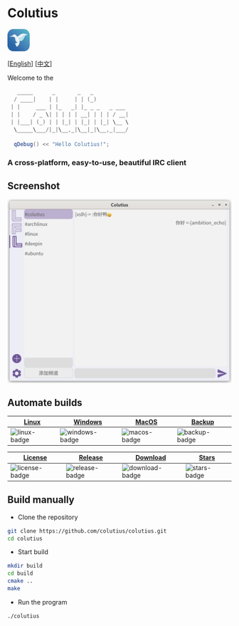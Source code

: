 # Colutius
<img src="asset/img/colutius.png" width="10%">

[[English](https://github.com/colutius/colutius#colutius)] [[中文](docs/README-CN.md)]

Welcome to the

```c++
   _____      _       _   _           
  / ____|    | |     | | (_)          
 | |     ___ | |_   _| |_ _ _   _ ___ 
 | |    / _ \| | | | | __| | | | / __|
 | |___| (_) | | |_| | |_| | |_| \__ \
  \_____\___/|_|\__,_|\__|_|\__,_|___/
  
  qDebug() << "Hello Colutius!";
```
### A cross-platform, easy-to-use, beautiful IRC client
## Screenshot
![](asset/img/1.png)
## Automate builds

|[Linux][linux-link]|[Windows][windows-link]|[MacOS][macos-link]|[Backup][backup-link]|
|-------------------|-----------------------|-------------------|-------------------|
|![linux-badge] |![windows-badge] |![macos-badge] |![backup-badge] |

|[License][license-link]| [Release][release-link]| [Download][download-link] | [Stars][stars-link] |
|-------------------|-----------------------|-------------------|------------|
|![license-badge] |![release-badge] |![download-badge] |![stars-badge] |

## Build manually
- Clone the repository
```bash
git clone https://github.com/colutius/colutius.git
cd colutius
```
- Start build
```bash
mkdir build
cd build
cmake ..
make
```
- Run the program
```bash
./colutius
```


[windows-link]: https://github.com/colutius/colutius/actions/workflows/Windows.yml
[windows-badge]: https://github.com/colutius/colutius_old/actions/workflows/Windows.yml/badge.svg

[linux-link]: https://github.com/colutius/colutius/actions/workflows/Linux.yml
[linux-badge]: https://github.com/colutius/colutius_old/actions/workflows/Linux.yml/badge.svg

[macos-link]: https://github.com/colutius/colutius/actions/workflows/MacOS.yml
[macos-badge]: https://github.com/colutius/colutius_old/actions/workflows/MacOS.yml/badge.svg

[backup-link]: https://github.com/colutius/colutius/actions/workflows/backup.yml
[backup-badge]: https://github.com/colutius/colutius/actions/workflows/backup.yml/badge.svg

[release-link]: https://github.com/colutius/colutius/releases
[release-badge]: https://img.shields.io/github/v/release/colutius/colutius

[license-link]: https://github.com/colutius/colutius/blob/master/LICENSE
[license-badge]: https://img.shields.io/github/license/colutius/colutius

[download-link]: https://github.com/colutius/colutius/releases
[download-badge]: https://img.shields.io/github/downloads/colutius/colutius/total
[stars-link]: https://github.com/colutius/colutius
[stars-badge]: https://img.shields.io/github/stars/colutius/colutius

